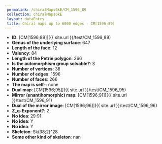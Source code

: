 ```yaml
--- 
 permalink: /chiralMaps6kE/CM_1596_89 
 collection: chiralMaps6kE
 layout: dataEntry
 title: Chiral maps up to 6000 edges - CM[1596;89]
---
```


- **ID**: [CM[1596;89]]({{ site.url }}/test/CM_1596_89)
- **Genus of the underlying surface**: 647
- **Length of the face**: 12
- **Valency**: 84
- **Length of the Petrie polygon**: 266
- **Is the automorphism group solvable?**: S
- **Number of vertices**: 38
- **Number of edges**: 1596
- **Number of faces**: 266
- **The map is self-**: none
- **Dual map**: [CM[1596;95]]({{ site.url }}/test/CM_1596_95)
- **Mirror (enantihomorphic) map**: [CM[1596;91]]({{ site.url }}/test/CM_1596_91)
- **Dual of the mirror image**: [CM[1596;96]]({{ site.url }}/test/CM_1596_96)
- **Z_q-Exponent?**: 2
- **No idea**:  29:91
- **No idea**: Y
- **No idea**: Y
- **Skeleton**: Sk(38;2)^28
- **Some other kind of skeleton**: nan
